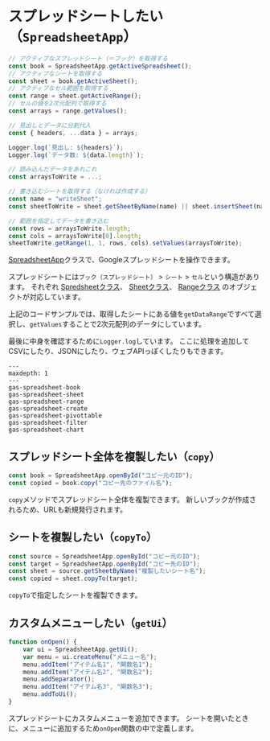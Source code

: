 # スプレッドシートしたい（`SpreadsheetApp`）

```js
// アクティブなスプレッドシート（＝ブック）を取得する
const book = SpreadsheetApp.getActiveSpreadsheet();
// アクティブなシートを取得する
const sheet = book.getActiveSheet();
// アクティブなセル範囲を取得する
const range = sheet.getActiveRange();
// セルの値を2次元配列で取得する
const arrays = range.getValues();

// 見出しとデータに分割代入
const { headers, ...data } = arrays;

Logger.log(`見出し: ${headers}`);
Logger.log(`データ数: ${data.length}`);

// 読み込んだデータをあれこれ
const arraysToWrite = ...;

// 書き込むシートを取得する（なければ作成する）
const name = "writeSheet";
const sheetToWrite = sheet.getSheetByName(name) || sheet.insertSheet(name);

// 範囲を指定してデータを書き込む
const rows = arraysToWrite.length;
const cols = arraysToWrite[0].length;
sheetToWrite.getRange(1, 1, rows, cols).setValues(arraysToWrite);
```

[SpreadsheetApp](https://developers.google.com/apps-script/reference/spreadsheet/spreadsheet-app)クラスで、Googleスプレッドシートを操作できます。

スプレッドシートには``ブック（スプレッドシート）`` > ``シート`` > ``セル``という構造があります。
それぞれ
[Spredsheetクラス](https://developers.google.com/apps-script/reference/spreadsheet/spreadsheet)、
[Sheetクラス](https://developers.google.com/apps-script/reference/spreadsheet/sheet)、
[Rangeクラス](https://developers.google.com/apps-script/reference/spreadsheet/range)
のオブジェクトが対応しています。

上記のコードサンプルでは、取得したシートにある値を``getDataRange``ですべて選択し、``getValues``することで2次元配列のデータにしています。

最後に中身を確認するために``Logger.log``しています。
ここに処理を追加してCSVにしたり、JSONにしたり、ウェブAPIっぽくしたりもできます。

```{toctree}
---
maxdepth: 1
---
gas-spreadsheet-book
gas-spreadsheet-sheet
gas-spreadsheet-range
gas-spreadsheet-create
gas-spreadsheet-pivottable
gas-spreadsheet-filter
gas-spreadsheet-chart
```

## スプレッドシート全体を複製したい（`copy`）

```js
const book = SpreadsheetApp.openById("コピー元のID");
const copied = book.copy("コピー先のファイル名");
```

`copy`メソッドでスプレッドシート全体を複製できます。
新しいブックが作成されるため、URLも新規発行されます。

## シートを複製したい（`copyTo`）

```js
const source = SpreadsheetApp.openById("コピー元のID");
const target = SpreadsheetApp.openById("コピー先のID");
const sheet = source.getSheetByName("複製したいシート名");
const copied = sheet.copyTo(target);
```

`copyTo`で指定したシートを複製できます。

## カスタムメニューしたい（``getUi``）

```js
function onOpen() {
    var ui = SpreadsheetApp.getUi();
    var menu = ui.createMenu("メニュー名");
    menu.addItem("アイテム名1", "関数名1");
    menu.addItem("アイテム名2", "関数名2");
    menu.addSeparator();
    menu.addItem("アイテム名3", "関数名3");
    menu.addToUi();
}
```

スプレッドシートにカスタムメニューを追加できます。
シートを開いたときに、メニューに追加するため``onOpen``関数の中で定義します。
